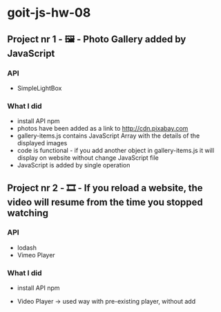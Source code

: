 # goit-js-hw-08

## Project nr 1 - :framed_picture: - Photo Gallery added by JavaScript
### API
- SimpleLightBox

### What I did
- install API npm
- photos have been added as a link to http://cdn.pixabay.com
- gallery-items.js contains JavaScript Array with the details of the displayed images
- code is functional - if you add another object in gallery-items.js it will display on website without change JavaScript file
- JavaScript is added by single operation


## Project nr 2 - :film_strip: - If you reload a website, the video will resume from the time you stopped watching

### API
- lodash
- Vimeo Player

### What I did
- install API npm

- Video Player -> used way with pre-existing player, without add <script> in html, used method .on to add an event listener (timeupdate), saved timeupdate in localStorage
- lodash -> timeupdates every one second 


## Project nr 3






